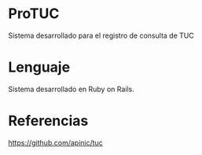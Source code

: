 # ProTUC
Sistema desarrollado para el registro de consulta de TUC

# Lenguaje

Sistema desarrollado en Ruby on Rails.

# Referencias

https://github.com/apinic/tuc
